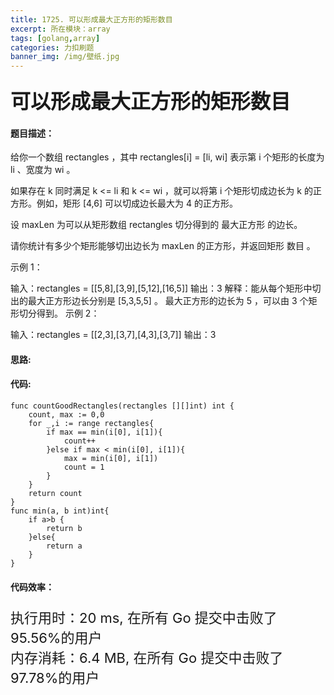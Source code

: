 ```yaml
---
title: 1725. 可以形成最大正方形的矩形数目
excerpt: 所在模块：array
tags: [golang,array]
categories: 力扣刷题
banner_img: /img/壁纸.jpg
---
```


### <font size=6px>可以形成最大正方形的矩形数目</font>

#### 题目描述：

给你一个数组 rectangles ，其中 rectangles[i] = [li, wi] 表示第 i 个矩形的长度为 li 、宽度为 wi 。

如果存在 k 同时满足 k <= li 和 k <= wi ，就可以将第 i 个矩形切成边长为 k 的正方形。例如，矩形 [4,6] 可以切成边长最大为 4 的正方形。

设 maxLen 为可以从矩形数组 rectangles 切分得到的 最大正方形 的边长。

请你统计有多少个矩形能够切出边长为 maxLen 的正方形，并返回矩形 数目 。

 

示例 1：

输入：rectangles = [[5,8],[3,9],[5,12],[16,5]]
输出：3
解释：能从每个矩形中切出的最大正方形边长分别是 [5,3,5,5] 。
最大正方形的边长为 5 ，可以由 3 个矩形切分得到。
示例 2：

输入：rectangles = [[2,3],[3,7],[4,3],[3,7]]
输出：3

#### 思路:

#### 代码:

```golang
func countGoodRectangles(rectangles [][]int) int {
    count, max := 0,0
    for _,i := range rectangles{
        if max == min(i[0], i[1]){
            count++
        }else if max < min(i[0], i[1]){
            max = min(i[0], i[1])
            count = 1
        }
    }
    return count
}
func min(a, b int)int{
    if a>b {
        return b
    }else{
        return a 
    }
}
```

#### 代码效率：

<p class="note note-primary"; style="font-size:22px">
   执行用时：20 ms, 在所有 Go 提交中击败了95.56%的用户<br>
   内存消耗：6.4 MB, 在所有 Go 提交中击败了97.78%的用户
</p>

